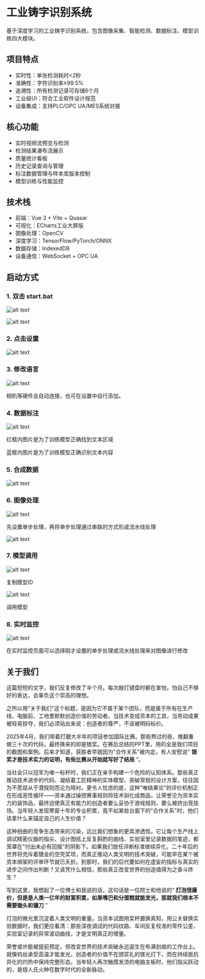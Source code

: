 # 工业铸字识别系统

基于深度学习的工业铸字识别系统，包含图像采集、智能检测、数据标注、模型训练四大模块。

## 项目特点

- 实时性：单张检测耗时<2秒
- 准确性：字符识别率≥99.5%
- 追溯性：所有检测记录可存储6个月
- 工业级UI：符合工业软件设计规范
- 设备集成：支持PLC/OPC UA/MES系统对接

## 核心功能

- 实时视频流预览与检测
- 检测结果瀑布流展示
- 质量统计看板
- 历史记录查询与管理
- 标注数据管理与样本库版本控制
- 模型训练与性能监控

## 技术栈

- 前端：Vue 3 + Vite + Quasar
- 可视化：ECharts工业大屏版
- 图像处理：OpenCV
- 深度学习：TensorFlow/PyTorch/ONNX
- 数据存储：IndexedDB
- 设备通信：WebSocket + OPC UA

## 启动方式

### 1. 双击 start.bat

![alt text](</README-PHOTOS/20250424051101.png>)

![alt text](</README-PHOTOS/20250424143027.png>)

### 2. 点击设置

![alt text](</README-PHOTOS/fc273eca3328921851e2d0ab130b5e4.png>)

### 3. 修改语言

![alt text](</README-PHOTOS/5d038ed7c1369f2d13502c354727de1.png>)

相机等硬件会自动连接，也可在设置中自行添加。

### 4. 数据标注

![alt text](</README-PHOTOS/b9014ec2a523cff7a627f09042641f4.png>)

红框内图片是为了训练模型正确找到文本区域

蓝框内图片是为了训练模型正确识别文本内容

### 5. 合成数据

![alt text](/README-PHOTOS/75c3321edb28ee14457d976652e6bc1.jpg)

### 6. 图像处理

![alt text](</README-PHOTOS/20250424143954.png>)

先设置单步处理，再将单步处理通过串联的方式形成流水线处理

![alt text](</README-PHOTOS/f193d218453a12e65a9970fa06f83dd.png>)

### 7. 模型调用

![alt text](</README-PHOTOS/1f45896e0e349076c2df3fa8cb65858.png>)

复制模型ID

![alt text](</README-PHOTOS/1745480781735.jpg>)

调用模型

### 8. 实时监控

![alt text](</README-PHOTOS/bd2d2785fbf9d294e2bd1fa87d5da99.jpg>)

在实时监控页面可以选择刚才设置的单步处理或流水线处理来对图像进行修改

## 关于我们

这篇短短的文字，我们反复修改了半个月。每次敲打键盘时都在害怕，怕自己不够好的表达，会辜负这个崇高的理想。

之所以用"关于我们"这个标题，是因为它不属于某个团队，而是属于所有在生产线、电脑前、工地里默默创造价值的劳动者。当技术变成资本的工具，当劳动成果被轻易掠夺，我们必须站出来说：创造者的尊严，不该被明码标价。

2025年4月，我们带着打磨大半年的项目参加国际比赛。那些熬过的夜、推翻重做三十次的代码，最终换来的却是银奖。在赛后总结的PPT里，用的全是我们项目的截图和案例。后来才知道，获胜者早就因为"合作关系"被内定。有人安慰说" **银奖才是技术实力的证明，有些比赛从开始就写好了结局** ”。

当社会只以冠军为唯一标杆时，我们正在亲手构建一个危险的认知体系。那些真正推动技术进步的代码、凝结着工匠精神的实体模型、突破常规的设计方案，往往因为不愿屈从于潜规则而沦为陪衬。更令人忧虑的是，这种"唯结果论"的评价机制正在形成恶性循环——资本通过操控赛事规则将技术驯化成商品，让荣誉沦为资本实力的装饰品，最终迫使真正有能力的创造者要么妥协于游戏规则，要么被挤出竞技场。当年轻人发现寒窗十年的专业积累，竟不如某些台面下的"合作关系"时，他们该拿什么来锚定自己的人生价值？

这种扭曲的竞争生态带来的污染，远比我们想象的更具渗透性。它让每个生产线上调试精密仪器的指尖、设计图纸上反复斟酌的曲线、实验室里记录数据的笔迹，都笼罩在"付出未必有回报"的阴影下。如果我们放任评断标准继续异化，二十年后的世界将充斥着镀金的空壳奖项，而真正推动人类文明的技术突破，可能早在某个被资本绑架的评审环节就已夭折。到那时，我们的后代要如何在虚妄的指标与真实的进步之间作出判断？又该凭什么相信，那些真正改变世界的创造值得为之奋斗终生？

写到这里，我想起了一位博士和我说的话，这句话是一位院士和他说的“ **灯泡很廉价，但是是人类一亿年的财富积累，如果嘴巴和分蛋糕就能发光，那就我们根本不需要锄头和镰刀** ”

灯泡的微光里沉淀着人类文明的重量。当资本试图用奖杯置换真知，用公关替换实验数据时，我们更应看清：那些深夜调试的代码纹路、车间反复校准的零件公差、实验室记录的异常波动曲线，才是文明真正的增量。

荣誉或许能被提前预定，但改变世界的技术突破永远诞生在布满划痕的工作台上。就像钨丝承受高温才能发光，创造者的价值不在颁奖礼的镁光灯下，而在持续抵抗异化的灼热中保持完整形态。当年轻人再次触摸发烫的电脑主板时，他们指尖跃动的，是燧人氏火种在数字时代的全新脉动。